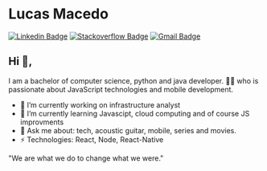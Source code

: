# Lucas Macedo
[![Linkedin Badge](https://img.shields.io/badge/-lucasomac-blue?style=flat-square&logo=Linkedin&logoColor=white&link=https://www.linkedin.com/in/lucasomac/)](https://www.linkedin.com/in/lucasomac/)
[![Stackoverflow Badge](https://img.shields.io/badge/-Stackoverflow-4CA143?style=flat-square&logo=Stackoverflow&logoColor=white&link=https://stackoverflow.com/users/11747903/lucas-macedo)](https://stackoverflow.com/users/11747903/lucas-macedo)
[![Gmail Badge](https://img.shields.io/badge/-lukarado.olv@gmail.com-c14438?style=flat-square&logo=Gmail&logoColor=white&link=mailto:lukarado.olv@gmail.com)](mailto:lukarado.olv@gmail.com)
## Hi 👋, 
I am a bachelor of computer science, python and java developer. 👨‍💻 who is passionate about JavaScript technologies and mobile development. 

- 🔭 I’m currently working on infrastructure analyst
- 🌱 I’m currently learning Javascipt, cloud computing and of course JS improvments
- 💬 Ask me about: tech, acoustic guitar, mobile, series and movies.
- ⚡ Technologies: React, Node, React-Native

"We are what we do to change what we were." 
